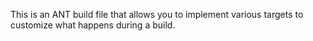 This is an ANT build file that allows you to implement various targets to customize what
happens during a build.
